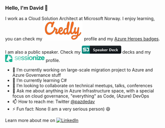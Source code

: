 ### Hello, I'm David 👋

I work as a Cloud Solution Architect at Microsoft Norway.
I enjoy learning, you can check my <a href="https://www.credly.com/users/pazdedav/badges" target="_blank"><img src="/credly-logo-mini.png" alt="description" width="128" /></a> profile and my [Azure Heroes badges](https://www.azureheroes.community/user/15479).



I am also a public speaker. Check my [![decks](/speakerdeck_button_icon_151840.png)](https://speakerdeck.com/pazdedav) decks and my <a href="https://sessionize.com/david-pazdera" target="_blank"><img src="/sessionize-logo-mini.png" alt="description" width="128" /></a> profile.

- 🔭 I’m currently working on large-scale migration project to Azure and Azure Governance stuff
- 🌱 I’m currently learning C#
- 👯 I’m looking to collaborate on technical meetups, talks, conferences
- 💬 Ask me about anything in Azure Infrastructure space, with a special focus on cloud governance, "everything" as Code, (Azure) DevOps
- 📫 How to reach me: Twitter [@pazdedav](https://twitter.com/pazdedav)
- ⚡ Fun fact: None (I am a very serious person) 😄

Learn more about me on [![LinkedIn](https://img.shields.io/badge/LinkedIn-0077B5?style=for-the-badge&logo=linkedin&logoColor=white)](https://no.linkedin.com/in/pazdedav)
